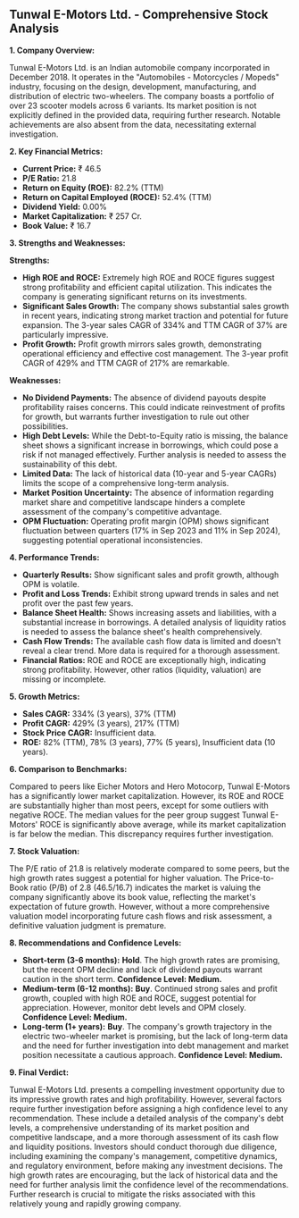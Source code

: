 ## Tunwal E-Motors Ltd. - Comprehensive Stock Analysis

**1. Company Overview:**

Tunwal E-Motors Ltd. is an Indian automobile company incorporated in December 2018.  It operates in the "Automobiles - Motorcycles / Mopeds" industry, focusing on the design, development, manufacturing, and distribution of electric two-wheelers. The company boasts a portfolio of over 23 scooter models across 6 variants.  Its market position is not explicitly defined in the provided data, requiring further research.  Notable achievements are also absent from the data, necessitating external investigation.

**2. Key Financial Metrics:**

* **Current Price:** ₹ 46.5
* **P/E Ratio:** 21.8
* **Return on Equity (ROE):** 82.2% (TTM)
* **Return on Capital Employed (ROCE):** 52.4% (TTM)
* **Dividend Yield:** 0.00%
* **Market Capitalization:** ₹ 257 Cr.
* **Book Value:** ₹ 16.7

**3. Strengths and Weaknesses:**

**Strengths:**

* **High ROE and ROCE:**  Extremely high ROE and ROCE figures suggest strong profitability and efficient capital utilization. This indicates the company is generating significant returns on its investments.
* **Significant Sales Growth:**  The company shows substantial sales growth in recent years, indicating strong market traction and potential for future expansion.  The 3-year sales CAGR of 334% and TTM CAGR of 37% are particularly impressive.
* **Profit Growth:**  Profit growth mirrors sales growth, demonstrating operational efficiency and effective cost management. The 3-year profit CAGR of 429% and TTM CAGR of 217% are remarkable.

**Weaknesses:**

* **No Dividend Payments:** The absence of dividend payouts despite profitability raises concerns.  This could indicate reinvestment of profits for growth, but warrants further investigation to rule out other possibilities.
* **High Debt Levels:** While the Debt-to-Equity ratio is missing, the balance sheet shows a significant increase in borrowings, which could pose a risk if not managed effectively.  Further analysis is needed to assess the sustainability of this debt.
* **Limited Data:** The lack of historical data (10-year and 5-year CAGRs) limits the scope of a comprehensive long-term analysis.
* **Market Position Uncertainty:** The absence of information regarding market share and competitive landscape hinders a complete assessment of the company's competitive advantage.
* **OPM Fluctuation:** Operating profit margin (OPM) shows significant fluctuation between quarters (17% in Sep 2023 and 11% in Sep 2024), suggesting potential operational inconsistencies.


**4. Performance Trends:**

* **Quarterly Results:** Show significant sales and profit growth, although OPM is volatile.
* **Profit and Loss Trends:**  Exhibit strong upward trends in sales and net profit over the past few years.
* **Balance Sheet Health:** Shows increasing assets and liabilities, with a substantial increase in borrowings.  A detailed analysis of liquidity ratios is needed to assess the balance sheet's health comprehensively.
* **Cash Flow Trends:**  The available cash flow data is limited and doesn't reveal a clear trend.  More data is required for a thorough assessment.
* **Financial Ratios:** ROE and ROCE are exceptionally high, indicating strong profitability. However, other ratios (liquidity, valuation) are missing or incomplete.

**5. Growth Metrics:**

* **Sales CAGR:** 334% (3 years), 37% (TTM)
* **Profit CAGR:** 429% (3 years), 217% (TTM)
* **Stock Price CAGR:** Insufficient data.
* **ROE:** 82% (TTM), 78% (3 years), 77% (5 years), Insufficient data (10 years).

**6. Comparison to Benchmarks:**

Compared to peers like Eicher Motors and Hero Motocorp, Tunwal E-Motors has a significantly lower market capitalization.  However, its ROE and ROCE are substantially higher than most peers, except for some outliers with negative ROCE.  The median values for the peer group suggest Tunwal E-Motors' ROCE is significantly above average, while its market capitalization is far below the median.  This discrepancy requires further investigation.

**7. Stock Valuation:**

The P/E ratio of 21.8 is relatively moderate compared to some peers, but the high growth rates suggest a potential for higher valuation.  The Price-to-Book ratio (P/B) of 2.8 (46.5/16.7) indicates the market is valuing the company significantly above its book value, reflecting the market's expectation of future growth.  However, without a more comprehensive valuation model incorporating future cash flows and risk assessment, a definitive valuation judgment is premature.

**8. Recommendations and Confidence Levels:**

* **Short-term (3-6 months):**  **Hold**.  The high growth rates are promising, but the recent OPM decline and lack of dividend payouts warrant caution in the short term.  **Confidence Level: Medium.**
* **Medium-term (6-12 months):**  **Buy**.  Continued strong sales and profit growth, coupled with high ROE and ROCE, suggest potential for appreciation.  However, monitor debt levels and OPM closely. **Confidence Level: Medium.**
* **Long-term (1+ years):**  **Buy**.  The company's growth trajectory in the electric two-wheeler market is promising, but the lack of long-term data and the need for further investigation into debt management and market position necessitate a cautious approach. **Confidence Level: Medium.**

**9. Final Verdict:**

Tunwal E-Motors Ltd. presents a compelling investment opportunity due to its impressive growth rates and high profitability.  However, several factors require further investigation before assigning a high confidence level to any recommendation.  These include a detailed analysis of the company's debt levels, a comprehensive understanding of its market position and competitive landscape, and a more thorough assessment of its cash flow and liquidity positions.  Investors should conduct thorough due diligence, including examining the company's management, competitive dynamics, and regulatory environment, before making any investment decisions.  The high growth rates are encouraging, but the lack of historical data and the need for further analysis limit the confidence level of the recommendations.  Further research is crucial to mitigate the risks associated with this relatively young and rapidly growing company.
